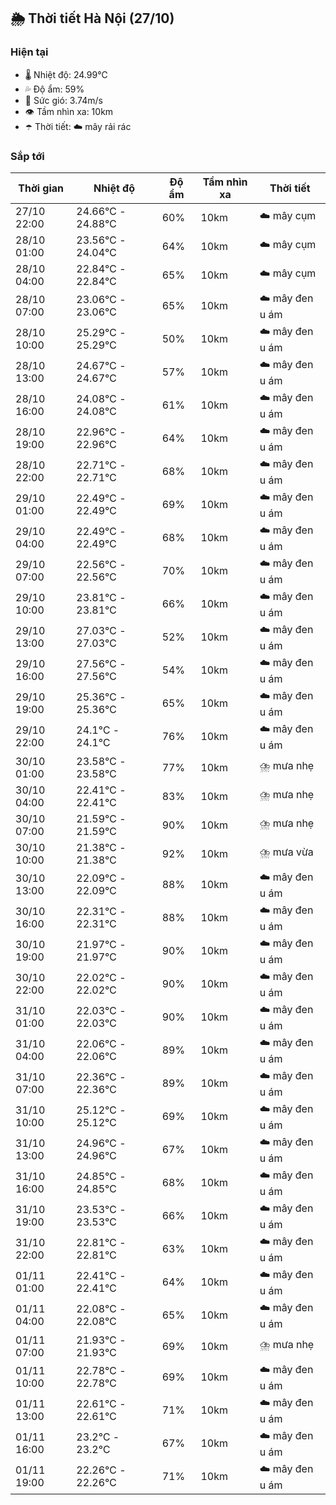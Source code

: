 ## 🌦️ Thời tiết Hà Nội (27/10)

### Hiện tại

- 🌡️ Nhiệt độ: 24.99℃
- 💦 Độ ẩm: 59%
- 💨 Sức gió: 3.74m/s
- 👁️ Tầm nhìn xa: 10km
- ☂️ Thời tiết: ☁️ mây rải rác

### Sắp tới

| Thời gian | Nhiệt độ | Độ ẩm | Tầm nhìn xa | Thời tiết |
| --- | --- | --- | --- | --- |
| 27/10 22:00 | 24.66℃ - 24.88℃ | 60% | 10km | ☁️ mây cụm |
| 28/10 01:00 | 23.56℃ - 24.04℃ | 64% | 10km | ☁️ mây cụm |
| 28/10 04:00 | 22.84℃ - 22.84℃ | 65% | 10km | ☁️ mây cụm |
| 28/10 07:00 | 23.06℃ - 23.06℃ | 65% | 10km | ☁️ mây đen u ám |
| 28/10 10:00 | 25.29℃ - 25.29℃ | 50% | 10km | ☁️ mây đen u ám |
| 28/10 13:00 | 24.67℃ - 24.67℃ | 57% | 10km | ☁️ mây đen u ám |
| 28/10 16:00 | 24.08℃ - 24.08℃ | 61% | 10km | ☁️ mây đen u ám |
| 28/10 19:00 | 22.96℃ - 22.96℃ | 64% | 10km | ☁️ mây đen u ám |
| 28/10 22:00 | 22.71℃ - 22.71℃ | 68% | 10km | ☁️ mây đen u ám |
| 29/10 01:00 | 22.49℃ - 22.49℃ | 69% | 10km | ☁️ mây đen u ám |
| 29/10 04:00 | 22.49℃ - 22.49℃ | 68% | 10km | ☁️ mây đen u ám |
| 29/10 07:00 | 22.56℃ - 22.56℃ | 70% | 10km | ☁️ mây đen u ám |
| 29/10 10:00 | 23.81℃ - 23.81℃ | 66% | 10km | ☁️ mây đen u ám |
| 29/10 13:00 | 27.03℃ - 27.03℃ | 52% | 10km | ☁️ mây đen u ám |
| 29/10 16:00 | 27.56℃ - 27.56℃ | 54% | 10km | ☁️ mây đen u ám |
| 29/10 19:00 | 25.36℃ - 25.36℃ | 65% | 10km | ☁️ mây đen u ám |
| 29/10 22:00 | 24.1℃ - 24.1℃ | 76% | 10km | ☁️ mây đen u ám |
| 30/10 01:00 | 23.58℃ - 23.58℃ | 77% | 10km | ⛈️ mưa nhẹ |
| 30/10 04:00 | 22.41℃ - 22.41℃ | 83% | 10km | ⛈️ mưa nhẹ |
| 30/10 07:00 | 21.59℃ - 21.59℃ | 90% | 10km | ⛈️ mưa nhẹ |
| 30/10 10:00 | 21.38℃ - 21.38℃ | 92% | 10km | ⛈️ mưa vừa |
| 30/10 13:00 | 22.09℃ - 22.09℃ | 88% | 10km | ☁️ mây đen u ám |
| 30/10 16:00 | 22.31℃ - 22.31℃ | 88% | 10km | ☁️ mây đen u ám |
| 30/10 19:00 | 21.97℃ - 21.97℃ | 90% | 10km | ☁️ mây đen u ám |
| 30/10 22:00 | 22.02℃ - 22.02℃ | 90% | 10km | ☁️ mây đen u ám |
| 31/10 01:00 | 22.03℃ - 22.03℃ | 90% | 10km | ☁️ mây đen u ám |
| 31/10 04:00 | 22.06℃ - 22.06℃ | 89% | 10km | ☁️ mây đen u ám |
| 31/10 07:00 | 22.36℃ - 22.36℃ | 89% | 10km | ☁️ mây đen u ám |
| 31/10 10:00 | 25.12℃ - 25.12℃ | 69% | 10km | ☁️ mây đen u ám |
| 31/10 13:00 | 24.96℃ - 24.96℃ | 67% | 10km | ☁️ mây đen u ám |
| 31/10 16:00 | 24.85℃ - 24.85℃ | 68% | 10km | ☁️ mây đen u ám |
| 31/10 19:00 | 23.53℃ - 23.53℃ | 66% | 10km | ☁️ mây đen u ám |
| 31/10 22:00 | 22.81℃ - 22.81℃ | 63% | 10km | ☁️ mây đen u ám |
| 01/11 01:00 | 22.41℃ - 22.41℃ | 64% | 10km | ☁️ mây đen u ám |
| 01/11 04:00 | 22.08℃ - 22.08℃ | 65% | 10km | ☁️ mây đen u ám |
| 01/11 07:00 | 21.93℃ - 21.93℃ | 69% | 10km | ⛈️ mưa nhẹ |
| 01/11 10:00 | 22.78℃ - 22.78℃ | 69% | 10km | ☁️ mây đen u ám |
| 01/11 13:00 | 22.61℃ - 22.61℃ | 71% | 10km | ☁️ mây đen u ám |
| 01/11 16:00 | 23.2℃ - 23.2℃ | 67% | 10km | ☁️ mây đen u ám |
| 01/11 19:00 | 22.26℃ - 22.26℃ | 71% | 10km | ☁️ mây đen u ám |
